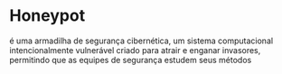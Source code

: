 # Honeypot
é uma armadilha de segurança cibernética, um sistema computacional intencionalmente vulnerável criado para atrair e enganar invasores, permitindo que as equipes de segurança estudem seus métodos
